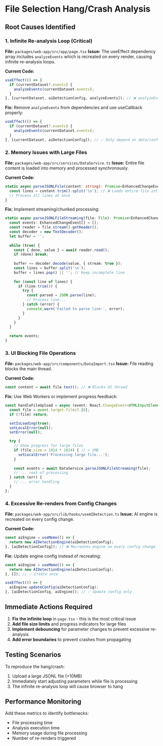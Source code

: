 # File Selection Hang/Crash Analysis

## Root Causes Identified

### 1. Infinite Re-analysis Loop (Critical)
**File:** `packages/web-app/src/app/page.tsx`
**Issue:** The useEffect dependency array includes `analyzeEvents` which is recreated on every render, causing infinite re-analysis loops.

**Current Code:**
```typescript
useEffect(() => {
  if (currentDataset?.events) {
    analyzeEvents(currentDataset.events);
  }
}, [currentDataset, aiDetectionConfig, analyzeEvents]); // ❌ analyzeEvents causes infinite loop
```

**Fix:** Remove `analyzeEvents` from dependencies and use useCallback properly:
```typescript
useEffect(() => {
  if (currentDataset?.events) {
    analyzeEvents(currentDataset.events);
  }
}, [currentDataset, aiDetectionConfig]); // ✅ Only depend on data/config changes
```

### 2. Memory Issues with Large Files
**File:** `packages/web-app/src/services/DataService.ts`
**Issue:** Entire file content is loaded into memory and processed synchronously.

**Current Code:**
```typescript
static async parseJSONLFile(content: string): Promise<EnhancedChangeEvent[]> {
  const lines = content.trim().split('\n'); // ❌ Loads entire file into memory
  // Process all lines at once
}
```

**Fix:** Implement streaming/chunked processing:
```typescript
static async parseJSONLFileStreaming(file: File): Promise<EnhancedChangeEvent[]> {
  const events: EnhancedChangeEvent[] = [];
  const reader = file.stream().getReader();
  const decoder = new TextDecoder();
  let buffer = '';
  
  while (true) {
    const { done, value } = await reader.read();
    if (done) break;
    
    buffer += decoder.decode(value, { stream: true });
    const lines = buffer.split('\n');
    buffer = lines.pop() || ''; // Keep incomplete line
    
    for (const line of lines) {
      if (line.trim()) {
        try {
          const parsed = JSON.parse(line);
          // Process line...
        } catch (error) {
          console.warn('Failed to parse line:', error);
        }
      }
    }
  }
  
  return events;
}
```

### 3. UI Blocking File Operations
**File:** `packages/web-app/src/components/DataImport.tsx`
**Issue:** File reading blocks the main thread.

**Current Code:**
```typescript
const content = await file.text(); // ❌ Blocks UI thread
```

**Fix:** Use Web Workers or implement progress feedback:
```typescript
const handleFileUpload = async (event: React.ChangeEvent<HTMLInputElement>) => {
  const file = event.target.files?.[0];
  if (!file) return;

  setIsLoading(true);
  setLocalError(null);
  setError(null);

  try {
    // Show progress for large files
    if (file.size > 1024 * 1024) { // > 1MB
      setLocalError('Processing large file...');
    }
    
    const events = await DataService.parseJSONLFileStreaming(file);
    // ... rest of processing
  } catch (err) {
    // ... error handling
  }
};
```

### 4. Excessive Re-renders from Config Changes
**File:** `packages/web-app/src/lib/hooks/useAIDetection.ts`
**Issue:** AI engine is recreated on every config change.

**Current Code:**
```typescript
const aiEngine = useMemo(() => {
  return new AIDetectionEngine(aiDetectionConfig);
}, [aiDetectionConfig]); // ❌ Recreates engine on every config change
```

**Fix:** Update engine config instead of recreating:
```typescript
const aiEngine = useMemo(() => {
  return new AIDetectionEngine(aiDetectionConfig);
}, []); // ✅ Create once

useEffect(() => {
  aiEngine.updateConfig(aiDetectionConfig);
}, [aiDetectionConfig, aiEngine]); // ✅ Update config only
```

## Immediate Actions Required

1. **Fix the infinite loop** in `page.tsx` - this is the most critical issue
2. **Add file size limits** and progress indicators for large files
3. **Implement debouncing** for parameter changes to prevent excessive re-analysis
4. **Add error boundaries** to prevent crashes from propagating

## Testing Scenarios

To reproduce the hang/crash:
1. Upload a large JSONL file (>10MB)
2. Immediately start adjusting parameters while file is processing
3. The infinite re-analysis loop will cause browser to hang

## Performance Monitoring

Add these metrics to identify bottlenecks:
- File processing time
- Analysis execution time
- Memory usage during file processing
- Number of re-renders triggered
